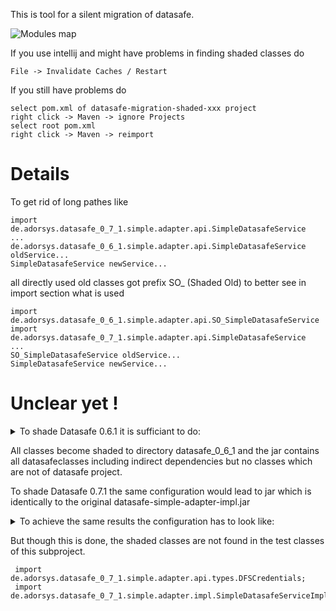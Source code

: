 This is tool for a silent migration of datasafe.

![Modules map](http://www.plantuml.com/plantuml/proxy?src=https://raw.githubusercontent.com/adorsys/datasafe-migration/develop/docs/diagrams/silent-migration.puml&fmt=svg&vvv=1&sanitize=true)


If you use intellij and might have problems in finding shaded classes do
```
File -> Invalidate Caches / Restart
```

If you still have problems do
```
select pom.xml of datasafe-migration-shaded-xxx project
right click -> Maven -> ignore Projects
select root pom.xml
right click -> Maven -> reimport
``` 

# Details
To get rid of long pathes like 
```
import de.adorsys.datasafe_0_7_1.simple.adapter.api.SimpleDatasafeService
...
de.adorsys.datasafe_0_6_1.simple.adapter.api.SimpleDatasafeService oldService...
SimpleDatasafeService newService...
```
all directly used old classes got prefix SO_ (Shaded Old) to better see in import section what is used
```
import de.adorsys.datasafe_0_6_1.simple.adapter.api.SO_SimpleDatasafeService
import de.adorsys.datasafe_0_7_1.simple.adapter.api.SimpleDatasafeService
...
SO_SimpleDatasafeService oldService...
SimpleDatasafeService newService...
```


# Unclear yet !
<details>
    <summary>To shade Datasafe 0.6.1 it is sufficiant to do:</summary>

```
            <plugin>
                <groupId>org.apache.maven.plugins</groupId>
                <artifactId>maven-shade-plugin</artifactId>
                <version>3.2.1</version>
                <executions>
                    <execution>
                        <phase>package</phase>
                        <goals>
                            <goal>shade</goal>
                        </goals>
                        <configuration>
                            <minimizeJar>false</minimizeJar>
                            <keepDependenciesWithProvidedScope>false</keepDependenciesWithProvidedScope>
                            <createDependencyReducedPom>false</createDependencyReducedPom>
                            <createSourcesJar>false</createSourcesJar>

                            <artifactSet>
                                <includes>
                                    <include>de.adorsys:datasafe-simple-adapter-impl</include>
                                </includes>
                            </artifactSet>
                        </configuration>
                    </execution>
                </executions>
            </plugin>
```
</details>

All classes become shaded to directory datasafe_0_6_1 and the jar 
contains all datasafeclasses including indirect dependencies but no classes which are not
of datasafe project.

To shade Datasafe 0.7.1 the same configuration would lead to jar which is identically to the original
datasafe-simple-adapter-impl.jar

<details>
    <summary>To achieve the same results the configuration has to look like:</summary>

```    
            <plugin>
                <groupId>org.apache.maven.plugins</groupId>
                <artifactId>maven-shade-plugin</artifactId>
                <version>3.2.1</version>
                <executions>
                    <execution>
                        <phase>package</phase>
                        <goals>
                            <goal>shade</goal>
                        </goals>
                        <configuration>
                            <minimizeJar>false</minimizeJar>
                            <keepDependenciesWithProvidedScope>false</keepDependenciesWithProvidedScope>
                            <createDependencyReducedPom>false</createDependencyReducedPom>
                            <createSourcesJar>false</createSourcesJar>

                            <artifactSet>
                                <includes>
                                    <include>de.adorsys:datasafe-simple-adapter-impl</include>
                                    <include>de.adorsys:datasafe-simple-adapter-api</include>
                                    <include>de.adorsys:datasafe-encryption-api</include>
                                    <include>de.adorsys:datasafe-business</include>
                                    <include>de.adorsys:datasafe-directory-api</include>
                                    <include>de.adorsys:datasafe-inbox-api</include>
                                    <include>de.adorsys:datasafe-privatestore-api</include>
                                    <include>de.adorsys:datasafe-storage-api</include>
                                    <include>de.adorsys:datasafe-types-api</include>
                                    <include>de.adorsys:datasafe-directory-impl</include>
                                    <include>de.adorsys:datasafe-encryption-impl</include>
                                    <include>de.adorsys:datasafe-inbox-impl</include>
                                    <include>de.adorsys:datasafe-privatestore-impl</include>
                                    <include>de.adorsys:datasafe-metainfo-version-api</include>
                                    <include>de.adorsys:datasafe-metainfo-version-impl</include>
                                    <include>de.adorsys:datasafe-storage-impl-s3</include>
                                    <include>de.adorsys:datasafe-storage-impl-fs</include>
                                </includes>
                            </artifactSet>

                            <relocations>
                                <relocation>
                                    <pattern>de.adorsys.datasafe</pattern>
                                    <shadedPattern>de.adorsys.datasafe_0_7_1</shadedPattern>
                                </relocation>
                            </relocations>

                        </configuration>
                    </execution>
                </executions>
            </plugin>
```   
</details>

But though this is done, the shaded classes are not found in the test classes of this subproject.

```
 import de.adorsys.datasafe_0_7_1.simple.adapter.api.types.DFSCredentials;
 import de.adorsys.datasafe_0_7_1.simple.adapter.impl.SimpleDatasafeServiceImpl;
```

